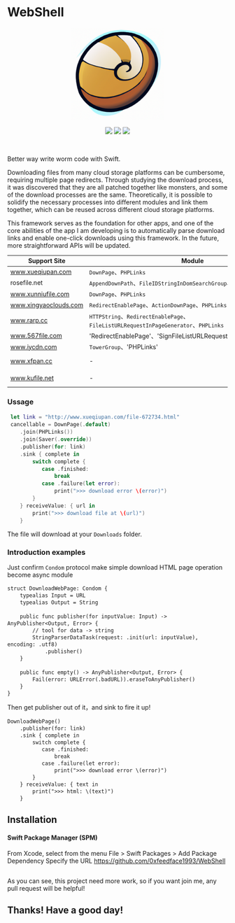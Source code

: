 
# WebShell

<p align="center">
  <a href="https://github.com/0xfeedface1993/WebShell"><img src="Doc/webshell.png" alt="WebShell" width="210"/></a>
</p>

<p align="center">
  <a href="https://github.com/0xfeedface1993/WebShell"><img src="https://img.shields.io/badge/platforms-iOS%20%20%7C%20macOS-red.svg" /></a>
  <a href="https://github.com/Carthage/Carthage"><img src="https://img.shields.io/badge/Carthage-compatible-4BC51D.svg?style=flat" /></a>
<a href="https://github.com/0xfeedface1993/WebShell/issues"><img src="https://img.shields.io/github/issues/0xfeedface1993/WebShell.svg?style=flat" /></a>
</p></p>

<br>

Better way write worm code with Swift. 

Downloading files from many cloud storage platforms can be cumbersome, requiring multiple page redirects. Through studying the download process, it was discovered that they are all patched together like monsters, and some of the download processes are the same. Theoretically, it is possible to solidify the necessary processes into different modules and link them together, which can be reused across different cloud storage platforms.

This framework serves as the foundation for other apps, and one of the core abilities of the app I am developing is to automatically parse download links and enable one-click downloads using this framework. In the future, more straightforward APIs will be updated.

| Support Site | Module | Status |
| --- | --- | --- |
| www.xueqiupan.com | `DownPage`、`PHPLinks` | done |
| rosefile.net | `AppendDownPath`、`FileIDStringInDomSearchGroup`、`GeneralLinks` | done |
| www.xunniufile.com | `DownPage`、`PHPLinks` | done |
| www.xingyaoclouds.com | `RedirectEnablePage`、`ActionDownPage`、`PHPLinks` | done |
| www.rarp.cc | `HTTPString`、`RedirectEnablePage`、`FileListURLRequestInPageGenerator`、`PHPLinks` | done |
| www.567file.com | 'RedirectEnablePage'、'SignFileListURLRequestGenerator'、'PHPLinks' | done |
| www.iycdn.com | `TowerGroup`、'PHPLinks' | done |
| www.xfpan.cc | - | host down |
| www.kufile.net | - | host down |

### Ussage

```swift
 let link = "http://www.xueqiupan.com/file-672734.html"
 cancellable = DownPage(.default)
    .join(PHPLinks())
    .join(Saver(.override))
    .publisher(for: link)
    .sink { complete in
        switch complete {
           case .finished:
               break
           case .failure(let error):
               print(">>> download error \(error)")
        }
    } receiveValue: { url in
        print(">>> download file at \(url)")
    }
```

The file will download at your `Downloads` folder.

### Introduction examples

Just confirm `Condom` protocol make simple download HTML page operation become async module

```
struct DownloadWebPage: Condom {
    typealias Input = URL
    typealias Output = String
    
    public func publisher(for inputValue: Input) -> AnyPublisher<Output, Error> {
        // tool for data -> string 
        StringParserDataTask(request: .init(url: inputValue), encoding: .utf8)
            .publisher()
    }
    
    public func empty() -> AnyPublisher<Output, Error> {
        Fail(error: URLError(.badURL)).eraseToAnyPublisher()
    }
}
``` 

Then get publisher out of it，and sink to fire it up!
```
DownloadWebPage()
    .publisher(for: link)
    .sink { complete in
        switch complete {
           case .finished:
               break
           case .failure(let error):
               print(">>> download error \(error)")
        }
    } receiveValue: { text in
        print(">>> html: \(text)")
    }
```

## Installation

#### Swift Package Manager (SPM)

From Xcode, select from the menu File > Swift Packages > Add Package Dependency
Specify the URL https://github.com/0xfeedface1993/WebShell

##
As you can see, this project need more work, so if you want join me, any pull request will be helpful!

## Thanks! Have a good day!
